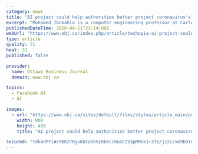 ```yaml
---
category: news
title: "AI project could help authorities better project coronavirus's path, Carleton prof says"
excerpt: "Mohamed Ibnkahla is a computer engineering professor at Carleton and the university’s senior Cisco Industrial Research Chair in Sensor Networks for the Internet ... to conduct “sentiment analysis” of platforms such as Twitter and Facebook – that is, using AI to analyze social media posts and find out what concerns people most about ..."
publishedDateTime: 2020-04-21T23:14:00Z
webUrl: "https://www.obj.ca/index.php/article/techopia-ai-project-could-help-authorities-better-project-coronaviruss-path-carleton-prof-says"
type: article
quality: 31
heat: 31
published: false

provider:
  name: Ottawa Business Journal
  domain: www.obj.ca

topics:
  - Facebook AI
  - AI

images:
  - url: "https://www.obj.ca/sites/default/files/styles/article_main/public/2020-04/coronavirus-speech-bubbles-vector-id1215844090_0.jpg?itok=f7GVVgyz"
    width: 800
    height: 450
    title: "AI project could help authorities better project coronavirus's path, Carleton prof says"

secured: "tdk4dPYiAr9KK27RgvKOra5hGLRbXccUuGE2V3pMMek1+3Tb/jz2c/xm9hOYm1VOGupZ/Mi/tfhzbU0OgvGnsGsSNbBj0deLTZHJjhG5MGsvfdFj1BJRvCHP/CL5s184XnsP4q5PVxIxVVCFA6ZzFsb/ndo+o4qNM4OLICPKvjisfrcl8h1vEi4VXh14lv3RoBIbXBqTMe3cxp3Eq1YCBmxSY1Sg0LWukvCXvBb8ci9l/5RVvzh2YNScQEBsghZO307XsIDv88BOY0XG1RNSRsp3A7cdtMxRjlfHrqVndlFb2EafQ8IAC77HN4N08JTj;H3HayIfvyXgBVh2J/NO1+Q=="
---
```


